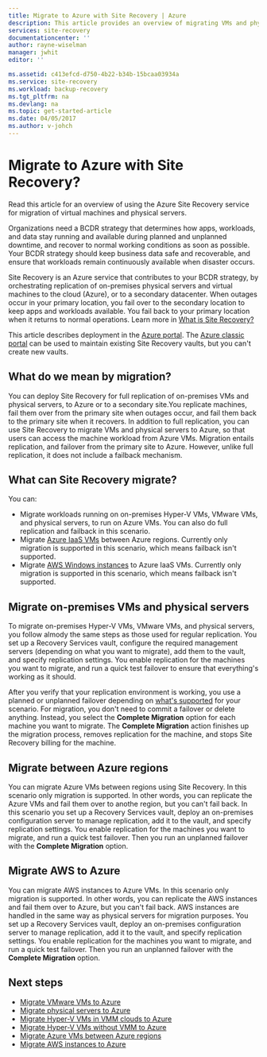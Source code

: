 ```yaml
---
title: Migrate to Azure with Site Recovery | Azure
description: This article provides an overview of migrating VMs and physical servers to Azure with Azure Site Recovery
services: site-recovery
documentationcenter: ''
author: rayne-wiselman
manager: jwhit
editor: ''

ms.assetid: c413efcd-d750-4b22-b34b-15bcaa03934a
ms.service: site-recovery
ms.workload: backup-recovery
ms.tgt_pltfrm: na
ms.devlang: na
ms.topic: get-started-article
ms.date: 04/05/2017
ms.author: v-johch
---
```


# Migrate to Azure with Site Recovery?

Read this article for an overview of using the Azure Site Recovery service for migration of virtual machines and physical servers.

Organizations need a BCDR strategy that determines how apps, workloads, and data stay running and available during planned and unplanned downtime, and recover to normal working conditions as soon as possible. Your BCDR strategy should keep business data safe and recoverable, and ensure that workloads remain continuously available when disaster occurs.

Site Recovery is an Azure service that contributes to your BCDR strategy, by orchestrating replication of on-premises physical servers and virtual machines to the cloud (Azure), or to a secondary datacenter. When outages occur in your primary location, you fail over to the secondary location to keep apps and workloads available. You fail back to your primary location when it returns to normal operations. Learn more in [What is Site Recovery?](./site-recovery-overview.md)

This article describes deployment in the [Azure portal](https://portal.azure.cn). The [Azure classic portal](https://manage.windowsazure.cn/) can be used to maintain existing Site Recovery vaults, but you can't create new vaults.

## What do we mean by migration?

You can deploy Site Recovery for full replication of on-premises VMs and physical servers, to Azure or to a secondary site.You replicate machines, fail them over from the primary site when outages occur, and fail them back to the primary site when it recovers. In addition to full replication, you can use Site Recovery to migrate VMs and physical servers to Azure, so that users can access the machine workload from Azure VMs. Migration entails replication, and failover from the primary site to Azure. However, unlike full replication, it does not include a failback mechanism.

## What can Site Recovery migrate?

You can:

- Migrate workloads running on on-premises Hyper-V VMs, VMware VMs, and physical servers, to run on Azure VMs. You can also do full replication and failback in this scenario.
- Migrate [Azure IaaS VMs](./site-recovery-migrate-azure-to-azure.md) between Azure regions. Currently only migration is supported in this scenario, which means failback isn't supported.
- Migrate [AWS Windows instances](./site-recovery-migrate-aws-to-azure.md) to Azure IaaS VMs. Currently only migration is supported in this scenario, which means failback isn't supported.

## Migrate on-premises VMs and physical servers

To migrate on-premises Hyper-V VMs, VMware VMs, and physical servers, you follow almody the same steps as those used for regular replication. You set up a Recovery Services vault, configure the required management servers (depending on what you want to migrate), add them to the vault, and specify replication settings. You enable replication for the machines you want to migrate, and run a quick test failover to ensure that everything's working as it should.

After you verify that your replication environment is working, you use a planned or unplanned failover depending on [what's supported](./site-recovery-failover.md#failover-and-failback) for your scenario. For migration, you don't need to commit a failover or delete anything. Instead, you select the **Complete Migration** option for each machine you want to migrate. The **Complete Migration** action finishes up the migration process, removes replication for the machine, and stops Site Recovery billing for the machine.

## Migrate between Azure regions

You can migrate Azure VMs between regions using Site Recovery. In this scenario only migration is supported. In other words, you can replicate the Azure VMs and fail them over to anothe region, but you can't fail back. In this scenario you set up a Recovery Services vault, deploy an on-premises configuration server to manage replication, add it to the vault, and specify replication settings. You enable replication for the machines you want to migrate, and run a quick test failover. Then you run an unplanned failover with the **Complete Migration** option.

## Migrate AWS to Azure

You can migrate AWS instances to Azure VMs. In this scenario only migration is supported. In other words, you can replicate the AWS instances and fail them over to Azure, but you can't fail back. AWS instances are handled in the same way as physical servers for migration purposes. You set up a Recovery Services vault, deploy an on-premises configuration server to manage replication, add it to the vault, and specify replication settings. You enable replication for the machines you want to migrate, and run a quick test failover. Then you run an unplanned failover with the **Complete Migration** option.

## Next steps

- [Migrate VMware VMs to Azure](./site-recovery-vmware-to-azure.md)
- [Migrate physical servers to Azure](./site-recovery-vmware-to-azure.md)
- [Migrate Hyper-V VMs in VMM clouds to Azure](./site-recovery-vmm-to-azure.md)
- [Migrate Hyper-V VMs without VMM to Azure](./site-recovery-hyper-v-site-to-azure.md)
- [Migrate Azure VMs between Azure regions](./site-recovery-migrate-azure-to-azure.md)
- [Migrate AWS instances to Azure](./site-recovery-migrate-aws-to-azure.md)